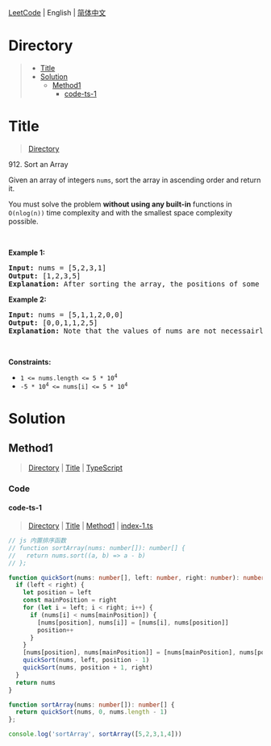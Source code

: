 [LeetCode](../README.md) | English | [简体中文](./README.CN.md)

# Directory

>- [Title](#Title)
>- [Solution](#Solution)
>    - [Method1](#Method1)
>        - [code-ts-1](#code-ts-1)

# Title

>[Directory](#Directory)

912.&nbsp;Sort an Array

<p>Given an array of integers <code>nums</code>, sort the array in ascending order and return it.</p>

<p>You must solve the problem <strong>without using any built-in</strong> functions in <code>O(nlog(n))</code> time complexity and with the smallest space complexity possible.</p>

<p>&nbsp;</p>
<p><strong class="example">Example 1:</strong></p>

<pre>
<strong>Input:</strong> nums = [5,2,3,1]
<strong>Output:</strong> [1,2,3,5]
<strong>Explanation:</strong> After sorting the array, the positions of some numbers are not changed (for example, 2 and 3), while the positions of other numbers are changed (for example, 1 and 5).
</pre>

<p><strong class="example">Example 2:</strong></p>

<pre>
<strong>Input:</strong> nums = [5,1,1,2,0,0]
<strong>Output:</strong> [0,0,1,1,2,5]
<strong>Explanation:</strong> Note that the values of nums are not necessairly unique.
</pre>

<p>&nbsp;</p>
<p><strong>Constraints:</strong></p>

<ul>
	<li><code>1 &lt;= nums.length &lt;= 5 * 10<sup>4</sup></code></li>
	<li><code>-5 * 10<sup>4</sup> &lt;= nums[i] &lt;= 5 * 10<sup>4</sup></code></li>
</ul>


# Solution

## Method1

>[Directory](#Directory) | [Title](#Title) | [TypeScript](#code-ts-1)

### Code

#### code-ts-1

>[Directory](#Directory) | [Title](#Title) | [Method1](#Method1) | [index-1.ts](./index-1.ts "index-1.ts")

```TypeScript
// js 内置排序函数
// function sortArray(nums: number[]): number[] {
//   return nums.sort((a, b) => a - b)
// };

function quickSort(nums: number[], left: number, right: number): number[] {
  if (left < right) {
    let position = left
    const mainPosition = right
    for (let i = left; i < right; i++) {
      if (nums[i] < nums[mainPosition]) {
        [nums[position], nums[i]] = [nums[i], nums[position]]
        position++
      }
    }
    [nums[position], nums[mainPosition]] = [nums[mainPosition], nums[position]]
    quickSort(nums, left, position - 1)
    quickSort(nums, position + 1, right)
  }
  return nums
}

function sortArray(nums: number[]): number[] {
  return quickSort(nums, 0, nums.length - 1)
};

console.log('sortArray', sortArray([5,2,3,1,4]))

```

